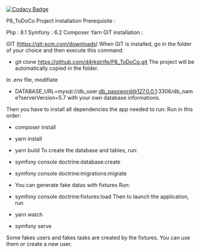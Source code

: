 [![Codacy Badge](https://app.codacy.com/project/badge/Grade/f2a9c9fc8e8249eba96de3126e8ea311)](https://app.codacy.com/gh/d4rkstrife/P8_ToDoCo/dashboard?utm_source=gh&utm_medium=referral&utm_content=&utm_campaign=Badge_grade)

P8_ToDoCo
Project installation Prerequisite :

Php : 8.1
Symfony : 6.2
Composer
Yarn
GIT installation :

GIT (https://git-scm.com/downloads) When GIT is installed, go in the folder of your choice and then execute this command:
- git clone https://github.com/d4rkstrife/P8_ToDoCo.git
  The project will be automatically copied in the folder.

In .env file, modifiate

- DATABASE_URL=mysql://db_user:db_password@127.0.0.1:3306/db_name?serverVersion=5.7
  with your own database informations.


Then you have to install all dependencies the app needed to run: Run in this order:

- composer install
- yarn install
- yarn build
  To create the database and tables, run:

- symfony console doctrine:database:create
- symfony console doctrine:migrations:migrate
  
- You can generate fake datas with fixtures Run:

- symfony console doctrine:fixtures:load
  Then to launch the application, run

- yarn watch
- symfony serve

Some fakes users and fakes tasks are created by the fixtures. You can use them or create a new user.
